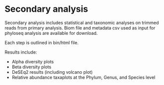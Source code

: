 # Secondary analysis

Secondary analysis includes statistical and taxonomic analyses on trimmed reads from primary analysis. Biom file and metadata csv used as input for phyloseq analysis are available for download. 

Each step is outlined in bin/html file. 

Results include:
- Alpha diversity plots
- Beta diversity plots
- DeSEq2 results (including volcano plot)
- Relative abundance taxaplots at the Phylum, Genus, and Species level
